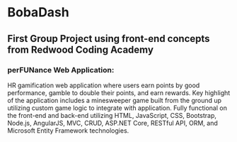 # BobaDash

## First Group Project using front-end concepts from Redwood Coding Academy

### perFUNance Web Application: 
HR gamification web application where users earn points by good performance,
gamble to double their points, and earn rewards. Key highlight of the application includes a minesweeper game built
from the ground up utilizing custom game logic to integrate with application. Fully functional on the front-end and
back-end utilizing HTML, JavaScript, CSS, Bootstrap, Node.js, AngularJS, MVC, CRUD, ASP.NET Core, RESTful
API, ORM, and Microsoft Entity Framework technologies.